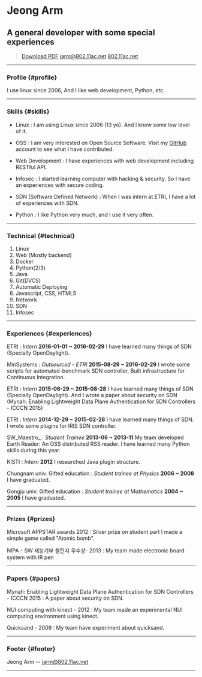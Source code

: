 # Jeong Arm
## A general developer with some special experiences

> [Download PDF](resume.pdf)
> [jarm@802.11ac.net](mailto:jarm+iamspambot@802.11ac.net)
> [802.11ac.net](https://802.11ac.net)

------

### Profile {#profile}

I use linux since 2006, And I like web development, Python, etc.


------

### Skills {#skills}

* Linux
  : I am using Linux since 2006 (13 yo). And I know some low level of it.

* OSS
  : I am very interested on Open Source Software. Visit my [GitHub](https://github.com/Kjwon15) account to see what I have contributed.

* Web Development
  : I have experiences with web development including RESTful API.

* Infosec
  : I started learning computer with hacking & security. So I have an experiences with secure coding.

* SDN (Software Defined Network)
  : When I was intern at ETRI, I have a lot of experiences with SDN.

* Python
  : I like Python very much, and I use it very often.


-------

### Technical {#technical}

1. Linux
1. Web (Mostly backend)
1. Docker
1. Python(2/3)
1. Java
1. Git(DVCS)
1. Automatic Deploying
1. Javascript, CSS, HTML5
1. Network
1. SDN
1. Infosec

------

### Experiences {#experiences}

ETRI
: *Intern*
  __2016-01-01 ~ 2016-02-29__
  I have learned many things of SDN (Specially OpenDaylight).

MinSystems
: *Outsourced - ETRI*
  __2015-08-29 ~ 2016-02-29__
  I wrote some scripts for automated-benchmark SDN controller, Built infrastructure for Continuous Integration.

ETRI
: *Intern*
  __2015-06-29 ~ 2015-08-28__
  I have learned many things of SDN (Specially OpenDaylight).
  And I wrote a paper about security on SDN (Mynah: Enabling Lightweight Data Plane Authentication for SDN Controllers - ICCCN 2015)

ETRI
: *Intern*
  __2014-12-29 ~ 2015-02-28__
  I have learned many things of SDN.
  I wrote some plugins for IRIS SDN controller.

SW_Maestro_
: *Student Trainee*
  __2013-06 ~ 2013-11__
  My team developed Earth Reader: An OSS distributed RSS reader.
  I have learned many Python skills during this year.

KISTI
: *Intern*
  __2012__
  I researched Java plugin structure.

Chungnam univ. Gifted education
: *Student trainee at Physics*
  __2006 ~ 2008__
  I have graduated.

Gongju univ. Gifted education
: *Student trainee at Mathematics*
  __2004 ~ 2005__
  I have graduated.

------

### Prizes {#prizes}

Microsoft APPSTAR awards 2012
: Silver prize on student part
  I made a simple game called "Atomic bomb".

NIPA - SW 재능기부 챌린지 우수상- 2013
: My team made electronic board system with IR pen

------

### Papers {#papers}

Mynah: Enabling Lightweight Data Plane Authentication for SDN Controllers - ICCCN 2015
: A paper about security on SDN.

NUI computing with kinect - 2012
: My team made an experimental NUI computing environment using kinect.

Quicksand - 2009
: My team have experiment about quicksand.

------

### Footer {#footer}

Jeong Arm -- [jarm@802.11ac.net](mailto:jarm+iamspambot@802.11ac.net)

------
